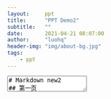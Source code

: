 ```yaml
---
layout:     ppt
title:      "PPT Demo2"
subtitle:   ""
date:       2021-04-21 08:07:00
author:     "luohq"
header-img: "img/about-bg.jpg"
tags:
    - ppt
---
```

<textarea data-template>
# Markdown new2
## 第一页
---
# Markdown
## 第二页
---
# Markdown
## 第三页
--
# Markdown
## 第四页
---
# Markdown
## 第五页
</textarea>
